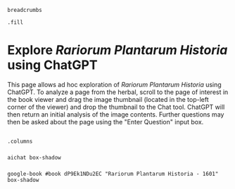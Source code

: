 `breadcrumbs`

`.fill`

# Explore *Rariorum Plantarum Historia* using ChatGPT

This page allows ad hoc exploration of *Rariorum Plantarum Historia* using ChatGPT.  To analyze a page from the herbal, scroll to the page of interest in the book viewer and drag the image thumbnail (located in the top-left corner of the viewer) and drop the thumbnail to the Chat tool.  ChatGPT will then return an initial analysis of the image contents.  Further questions may then be asked about the page using the "Enter Question" input box.

##
`.columns`

###

`aichat box-shadow`

###

`google-book #book dP9Ek1NDu2EC "Rariorum Plantarum Historia - 1601" box-shadow`
